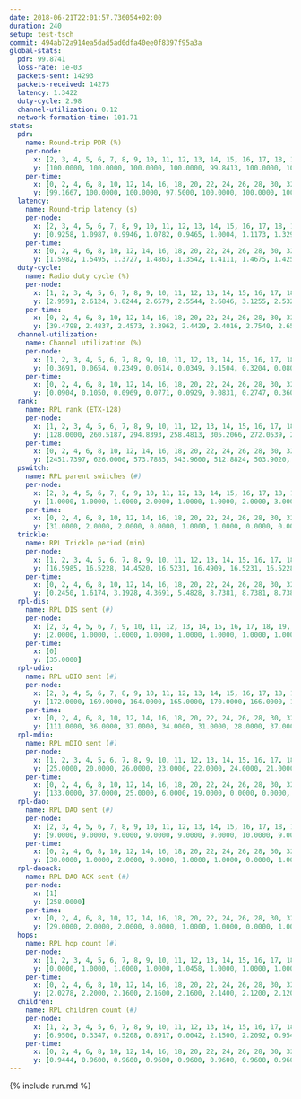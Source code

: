 ```yaml
---
date: 2018-06-21T22:01:57.736054+02:00
duration: 240
setup: test-tsch
commit: 494ab72a914ea5dad5ad0dfa40ee0f8397f95a3a
global-stats:
  pdr: 99.8741
  loss-rate: 1e-03
  packets-sent: 14293
  packets-received: 14275
  latency: 1.3422
  duty-cycle: 2.98
  channel-utilization: 0.12
  network-formation-time: 101.71
stats:
  pdr:
    name: Round-trip PDR (%)
    per-node:
      x: [2, 3, 4, 5, 6, 7, 8, 9, 10, 11, 12, 13, 14, 15, 16, 17, 18, 19, 20, 21, 22, 23, 24, 25]
      y: [100.0000, 100.0000, 100.0000, 100.0000, 99.8413, 100.0000, 100.0000, 99.8279, 100.0000, 100.0000, 99.5223, 100.0000, 100.0000, 99.6485, 99.6705, 99.8246, 100.0000, 99.8288, 99.8279, 99.8347, 100.0000, 100.0000, 99.5090, 99.6473]
    per-time:
      x: [0, 2, 4, 6, 8, 10, 12, 14, 16, 18, 20, 22, 24, 26, 28, 30, 32, 34, 36, 38, 40, 42, 44, 46, 48, 50, 52, 54, 56, 58, 60, 62, 64, 66, 68, 70, 72, 74, 76, 78, 80, 82, 84, 86, 88, 90, 92, 94, 96, 98, 100, 102, 104, 106, 108, 110, 112, 114, 116, 118, 120, 122, 124, 126, 128, 130, 132, 134, 136, 138, 140, 142, 144, 146, 148, 150, 152, 154, 156, 158, 160, 162, 164, 166, 168, 170, 172, 174, 176, 178, 180, 182, 184, 186, 188, 190, 192, 194, 196, 198, 200, 202, 204, 206, 208, 210, 212, 214, 216, 218, 220, 222, 224, 226, 228, 230, 232, 234, 236, 238]
      y: [99.1667, 100.0000, 100.0000, 97.5000, 100.0000, 100.0000, 100.0000, 100.0000, 100.0000, 100.0000, 100.0000, 100.0000, 100.0000, 100.0000, 99.1667, 99.1667, 100.0000, 100.0000, 100.0000, 100.0000, 100.0000, 99.1736, 100.0000, 100.0000, 100.0000, 100.0000, 100.0000, 100.0000, 100.0000, 100.0000, 99.1597, 100.0000, 100.0000, 100.0000, 99.1667, 100.0000, 100.0000, 100.0000, 100.0000, 100.0000, 100.0000, 100.0000, 100.0000, 100.0000, 100.0000, 100.0000, 100.0000, 100.0000, 100.0000, 100.0000, 100.0000, 100.0000, 100.0000, 100.0000, 100.0000, 99.1667, 99.1597, 100.0000, 100.0000, 100.0000, 100.0000, 100.0000, 100.0000, 100.0000, 100.0000, 100.0000, 100.0000, 100.0000, 98.3333, 99.1667, 100.0000, 100.0000, 100.0000, 100.0000, 100.0000, 100.0000, 100.0000, 100.0000, 99.1667, 100.0000, 100.0000, 100.0000, 100.0000, 100.0000, 100.0000, 100.0000, 100.0000, 100.0000, 100.0000, 100.0000, 100.0000, 100.0000, 100.0000, 100.0000, 100.0000, 100.0000, 100.0000, 100.0000, 100.0000, 100.0000, 100.0000, 100.0000, 100.0000, 100.0000, 99.1667, 100.0000, 100.0000, 100.0000, 100.0000, 100.0000, 100.0000, 99.1667, 100.0000, 99.1667, 100.0000, 100.0000, 100.0000, 100.0000, 100.0000, 100.0000]
  latency:
    name: Round-trip latency (s)
    per-node:
      x: [2, 3, 4, 5, 6, 7, 8, 9, 10, 11, 12, 13, 14, 15, 16, 17, 18, 19, 20, 21, 22, 23, 24, 25]
      y: [0.9258, 1.0987, 0.9946, 1.0782, 0.9465, 1.0004, 1.1173, 1.3297, 1.2116, 1.1882, 1.2679, 1.4278, 1.2977, 1.3125, 1.4579, 1.3084, 1.6229, 1.5645, 1.5965, 1.6596, 1.6451, 1.6926, 1.7614, 1.7577]
    per-time:
      x: [0, 2, 4, 6, 8, 10, 12, 14, 16, 18, 20, 22, 24, 26, 28, 30, 32, 34, 36, 38, 40, 42, 44, 46, 48, 50, 52, 54, 56, 58, 60, 62, 64, 66, 68, 70, 72, 74, 76, 78, 80, 82, 84, 86, 88, 90, 92, 94, 96, 98, 100, 102, 104, 106, 108, 110, 112, 114, 116, 118, 120, 122, 124, 126, 128, 130, 132, 134, 136, 138, 140, 142, 144, 146, 148, 150, 152, 154, 156, 158, 160, 162, 164, 166, 168, 170, 172, 174, 176, 178, 180, 182, 184, 186, 188, 190, 192, 194, 196, 198, 200, 202, 204, 206, 208, 210, 212, 214, 216, 218, 220, 222, 224, 226, 228, 230, 232, 234, 236, 238]
      y: [1.5982, 1.5495, 1.3727, 1.4863, 1.3542, 1.4111, 1.4675, 1.4251, 1.4589, 1.4328, 1.4521, 1.4997, 1.3807, 1.4162, 1.3911, 1.3407, 1.4258, 1.3203, 1.4524, 1.3604, 1.4343, 1.3231, 1.3363, 1.3538, 1.3627, 1.4259, 1.3165, 1.2781, 1.3252, 1.3262, 1.3087, 1.2938, 1.2696, 1.2770, 1.2969, 1.2862, 1.3197, 1.3079, 1.2924, 1.3070, 1.4133, 1.3751, 1.4493, 1.4032, 1.3746, 1.3538, 1.3509, 1.3357, 1.3804, 1.3827, 1.4465, 1.3304, 1.3949, 1.2932, 1.3092, 1.3301, 1.3134, 1.2889, 1.3022, 1.2965, 1.3077, 1.3301, 1.3183, 1.2653, 1.3138, 1.2505, 1.3408, 1.3045, 1.3229, 1.3854, 1.3459, 1.3816, 1.3713, 1.4100, 1.3668, 1.3231, 1.4121, 1.3860, 1.3245, 1.3087, 1.2658, 1.2993, 1.3564, 1.2985, 1.3733, 1.3503, 1.3465, 1.3147, 1.3252, 1.3344, 1.3340, 1.3165, 1.3005, 1.2275, 1.2858, 1.2642, 1.3270, 1.3281, 1.2397, 1.2776, 1.2942, 1.2646, 1.2578, 1.2530, 1.2531, 1.2874, 1.2564, 1.2597, 1.2497, 1.3162, 1.2334, 1.3907, 1.3731, 1.3541, 1.3473, 1.3142, 1.3241, 1.2643, 1.3441, 1.3452]
  duty-cycle:
    name: Radio duty cycle (%)
    per-node:
      x: [1, 2, 3, 4, 5, 6, 7, 8, 9, 10, 11, 12, 13, 14, 15, 16, 17, 18, 19, 20, 21, 22, 23, 24, 25]
      y: [2.9591, 2.6124, 3.8244, 2.6579, 2.5544, 2.6846, 3.1255, 2.5324, 2.5542, 2.4078, 2.5886, 2.7337, 2.7012, 2.5540, 2.9316, 2.7023, 2.8891, 2.7606, 2.8318, 2.9012, 2.8237, 2.8884, 2.6623, 2.7842, 2.8706]
    per-time:
      x: [0, 2, 4, 6, 8, 10, 12, 14, 16, 18, 20, 22, 24, 26, 28, 30, 32, 34, 36, 38, 40, 42, 44, 46, 48, 50, 52, 54, 56, 58, 60, 62, 64, 66, 68, 70, 72, 74, 76, 78, 80, 82, 84, 86, 88, 90, 92, 94, 96, 98, 100, 102, 104, 106, 108, 110, 112, 114, 116, 118, 120, 122, 124, 126, 128, 130, 132, 134, 136, 138, 140, 142, 144, 146, 148, 150, 152, 154, 156, 158, 160, 162, 164, 166, 168, 170, 172, 174, 176, 178, 180, 182, 184, 186, 188, 190, 192, 194, 196, 198, 200, 202, 204, 206, 208, 210, 212, 214, 216, 218, 220, 222, 224, 226, 228, 230, 232, 234, 236, 238]
      y: [39.4798, 2.4837, 2.4573, 2.3962, 2.4429, 2.4016, 2.7540, 2.6527, 6.1970, 2.5851, 2.4258, 2.4116, 2.4338, 2.4094, 2.4386, 2.4350, 2.4263, 2.4223, 2.4042, 2.4193, 2.4143, 2.4030, 2.4115, 2.4163, 2.4069, 2.4176, 2.4246, 2.4047, 2.4137, 2.4109, 2.4057, 2.4096, 2.4122, 2.4080, 2.4128, 2.4099, 2.4045, 2.4105, 2.4154, 2.4020, 2.4247, 2.4400, 2.4322, 2.4500, 2.4232, 2.4223, 2.4256, 2.4265, 2.4168, 2.4223, 2.4498, 2.4339, 2.4239, 2.4391, 2.4007, 2.4100, 2.4256, 2.4291, 2.4061, 2.4188, 2.4133, 2.4149, 2.4236, 2.4157, 2.4062, 2.4119, 2.4052, 2.4244, 2.4187, 2.4360, 2.4458, 2.4323, 2.4272, 2.4316, 2.4306, 2.4338, 2.4286, 2.4298, 2.4444, 2.4153, 2.4193, 2.4005, 2.4150, 2.4177, 2.4320, 2.4246, 2.4274, 2.4166, 2.4109, 2.4352, 2.4154, 2.4229, 2.4189, 2.4087, 2.4039, 2.4161, 2.4031, 2.4202, 2.4271, 2.4008, 2.4213, 2.4222, 2.4163, 2.4148, 2.4225, 2.4050, 2.4087, 2.4114, 2.4059, 2.3990, 2.4247, 2.3998, 2.4282, 2.4284, 2.4180, 2.4210, 2.4191, 2.4290, 2.4022, 2.4346]
  channel-utilization:
    name: Channel utilization (%)
    per-node:
      x: [1, 2, 3, 4, 5, 6, 7, 8, 9, 10, 11, 12, 13, 14, 15, 16, 17, 18, 19, 20, 21, 22, 23, 24, 25]
      y: [0.3691, 0.0654, 0.2349, 0.0614, 0.0349, 0.1504, 0.3204, 0.0807, 0.0347, 0.0418, 0.0392, 0.0906, 0.0579, 0.0438, 0.1388, 0.0663, 0.1596, 0.0941, 0.0500, 0.0594, 0.0406, 0.0412, 0.0314, 0.0321, 0.0311]
    per-time:
      x: [0, 2, 4, 6, 8, 10, 12, 14, 16, 18, 20, 22, 24, 26, 28, 30, 32, 34, 36, 38, 40, 42, 44, 46, 48, 50, 52, 54, 56, 58, 60, 62, 64, 66, 68, 70, 72, 74, 76, 78, 80, 82, 84, 86, 88, 90, 92, 94, 96, 98, 100, 102, 104, 106, 108, 110, 112, 114, 116, 118, 120, 122, 124, 126, 128, 130, 132, 134, 136, 138, 140, 142, 144, 146, 148, 150, 152, 154, 156, 158, 160, 162, 164, 166, 168, 170, 172, 174, 176, 178, 180, 182, 184, 186, 188, 190, 192, 194, 196, 198, 200, 202, 204, 206, 208, 210, 212, 214, 216, 218, 220, 222, 224, 226, 228, 230, 232, 234, 236, 238]
      y: [0.0904, 0.1050, 0.0969, 0.0771, 0.0929, 0.0831, 0.2747, 0.3605, 0.1602, 0.1672, 0.0923, 0.0896, 0.0949, 0.0853, 0.0939, 0.0922, 0.0922, 0.0891, 0.0823, 0.0872, 0.0858, 0.0823, 0.0837, 0.0844, 0.0830, 0.0886, 0.0922, 0.0821, 0.0851, 0.0856, 0.0834, 0.0838, 0.0830, 0.0806, 0.0837, 0.0842, 0.0816, 0.0856, 0.0876, 0.0821, 0.0905, 0.0986, 0.0943, 0.1033, 0.0912, 0.0915, 0.0919, 0.0930, 0.0842, 0.0903, 0.1025, 0.0927, 0.0902, 0.0983, 0.0801, 0.0860, 0.0935, 0.0904, 0.0822, 0.0885, 0.0850, 0.0868, 0.0928, 0.0856, 0.0811, 0.0867, 0.0807, 0.0904, 0.0881, 0.0930, 0.1013, 0.0949, 0.0947, 0.0936, 0.0936, 0.0948, 0.0887, 0.0937, 0.1000, 0.0855, 0.0898, 0.0794, 0.0875, 0.0891, 0.0942, 0.0922, 0.0943, 0.0895, 0.0873, 0.0973, 0.0889, 0.0902, 0.0882, 0.0856, 0.0811, 0.0867, 0.0819, 0.0900, 0.0945, 0.0811, 0.0898, 0.0894, 0.0860, 0.0854, 0.0861, 0.0818, 0.0866, 0.0820, 0.0836, 0.0800, 0.0920, 0.0790, 0.0955, 0.0957, 0.0881, 0.0908, 0.0884, 0.0904, 0.0802, 0.0970]
  rank:
    name: RPL rank (ETX-128)
    per-node:
      x: [1, 2, 3, 4, 5, 6, 7, 8, 9, 10, 11, 12, 13, 14, 15, 16, 17, 18, 19, 20, 21, 22, 23, 24, 25]
      y: [128.0000, 260.5187, 294.8393, 258.4813, 305.2066, 272.0539, 288.3568, 344.1612, 459.4609, 410.8490, 451.7510, 428.9102, 809.0694, 519.0329, 748.8502, 573.9076, 495.9032, 628.3510, 623.5143, 662.9146, 677.7814, 666.3360, 726.5488, 750.9268, 748.5388]
    per-time:
      x: [0, 2, 4, 6, 8, 10, 12, 14, 16, 18, 20, 22, 24, 26, 28, 30, 32, 34, 36, 38, 40, 42, 44, 46, 48, 50, 52, 54, 56, 58, 60, 62, 64, 66, 68, 70, 72, 74, 76, 78, 80, 82, 84, 86, 88, 90, 92, 94, 96, 98, 100, 102, 104, 106, 108, 110, 112, 114, 116, 118, 120, 122, 124, 126, 128, 130, 132, 134, 136, 138, 140, 142, 144, 146, 148, 150, 152, 154, 156, 158, 160, 162, 164, 166, 168, 170, 172, 174, 176, 178, 180, 182, 184, 186, 188, 190, 192, 194, 196, 198, 200, 202, 204, 206, 208, 210, 212, 214, 216, 218, 220, 222, 224, 226, 228, 230, 232, 234, 236, 238]
      y: [2451.7397, 626.0000, 573.7885, 543.9600, 512.8824, 503.9020, 503.3200, 317.6212, 308.2090, 316.4275, 443.6364, 476.6800, 484.4528, 472.1400, 469.8800, 481.1373, 482.5490, 469.7600, 466.0588, 464.1000, 465.5000, 467.3000, 466.3529, 463.0000, 465.8000, 462.8627, 461.9020, 464.7200, 457.3800, 459.9800, 458.0588, 452.4800, 450.2600, 455.0600, 458.8000, 473.8235, 489.6200, 488.6200, 485.3333, 485.9804, 485.0385, 480.4118, 483.4000, 487.8400, 485.3333, 518.6792, 513.6346, 504.1176, 503.8200, 517.2941, 513.5370, 496.1600, 509.5294, 510.7692, 494.9000, 490.0600, 492.5000, 498.8462, 480.6000, 487.8627, 484.0200, 482.9804, 484.6667, 482.1569, 470.8431, 475.1321, 465.2400, 466.3200, 462.8200, 484.5882, 501.2778, 486.7400, 489.3200, 495.2353, 491.3148, 476.9412, 471.6600, 474.8800, 471.5200, 470.7400, 468.8800, 468.1400, 478.4231, 471.0800, 470.3725, 480.4118, 487.9400, 487.2000, 481.0200, 483.6863, 478.5192, 476.3800, 471.6400, 468.8000, 469.4800, 471.0600, 462.5600, 466.7200, 474.9423, 465.9000, 464.1200, 468.5200, 473.1569, 467.1800, 463.0400, 465.5400, 462.5400, 462.6667, 459.6400, 457.5600, 462.5490, 444.9600, 453.8627, 458.4200, 461.7647, 458.1200, 459.0370, 443.3200, 442.2600, 441.8600]
  pswitch:
    name: RPL parent switches (#)
    per-node:
      x: [2, 3, 4, 5, 6, 7, 8, 9, 10, 11, 12, 13, 14, 15, 16, 17, 18, 19, 20, 21, 22, 23, 24, 25]
      y: [1.0000, 1.0000, 1.0000, 2.0000, 1.0000, 1.0000, 2.0000, 3.0000, 5.0000, 1.0000, 5.0000, 5.0000, 3.0000, 7.0000, 9.0000, 8.0000, 6.0000, 6.0000, 7.0000, 8.0000, 8.0000, 7.0000, 7.0000, 6.0000]
    per-time:
      x: [0, 2, 4, 6, 8, 10, 12, 14, 16, 18, 20, 22, 24, 26, 28, 30, 32, 34, 36, 38, 40, 42, 44, 46, 48, 50, 52, 54, 56, 58, 60, 62, 64, 66, 68, 70, 72, 74, 76, 78, 80, 82, 84, 86, 88, 90, 92, 94, 96, 98, 100, 102, 104, 106, 108, 110, 112, 114, 116, 118, 120, 122, 124, 126, 128, 130, 132, 134, 136, 138, 140, 142, 144, 146, 148, 150, 152, 154, 156, 158, 160, 162, 164, 166, 168, 170, 172, 174, 176, 178, 180, 182, 184, 186, 188, 190, 192, 194, 196, 198, 200, 202, 204, 206, 208, 210, 212, 214, 216, 218, 220, 222, 224, 226, 228, 230, 232]
      y: [31.0000, 2.0000, 2.0000, 0.0000, 1.0000, 1.0000, 0.0000, 0.0000, 0.0000, 0.0000, 1.0000, 0.0000, 3.0000, 0.0000, 0.0000, 1.0000, 1.0000, 0.0000, 1.0000, 0.0000, 0.0000, 0.0000, 1.0000, 0.0000, 0.0000, 1.0000, 1.0000, 0.0000, 0.0000, 0.0000, 1.0000, 0.0000, 0.0000, 0.0000, 0.0000, 1.0000, 0.0000, 0.0000, 1.0000, 1.0000, 2.0000, 1.0000, 0.0000, 0.0000, 1.0000, 3.0000, 2.0000, 1.0000, 0.0000, 1.0000, 4.0000, 0.0000, 1.0000, 2.0000, 0.0000, 0.0000, 2.0000, 2.0000, 0.0000, 1.0000, 0.0000, 1.0000, 1.0000, 1.0000, 1.0000, 3.0000, 0.0000, 0.0000, 0.0000, 1.0000, 4.0000, 0.0000, 0.0000, 1.0000, 4.0000, 1.0000, 0.0000, 0.0000, 0.0000, 0.0000, 0.0000, 0.0000, 2.0000, 0.0000, 1.0000, 1.0000, 0.0000, 0.0000, 0.0000, 1.0000, 2.0000, 0.0000, 0.0000, 0.0000, 0.0000, 0.0000, 0.0000, 0.0000, 2.0000, 0.0000, 0.0000, 0.0000, 1.0000, 0.0000, 0.0000, 0.0000, 0.0000, 1.0000, 0.0000, 0.0000, 1.0000, 0.0000, 1.0000, 0.0000, 1.0000, 0.0000, 4.0000]
  trickle:
    name: RPL Trickle period (min)
    per-node:
      x: [1, 2, 3, 4, 5, 6, 7, 8, 9, 10, 11, 12, 13, 14, 15, 16, 17, 18, 19, 20, 21, 22, 23, 24, 25]
      y: [16.5985, 16.5228, 14.4520, 16.5231, 16.4909, 16.5231, 16.5228, 16.4551, 16.5309, 16.3977, 16.5231, 16.5386, 16.5205, 16.5306, 16.4597, 16.4832, 16.3226, 16.5916, 16.5205, 16.5941, 16.5987, 16.4937, 16.5330, 16.5952, 16.4835]
    per-time:
      x: [0, 2, 4, 6, 8, 10, 12, 14, 16, 18, 20, 22, 24, 26, 28, 30, 32, 34, 36, 38, 40, 42, 44, 46, 48, 50, 52, 54, 56, 58, 60, 62, 64, 66, 68, 70, 72, 74, 76, 78, 80, 82, 84, 86, 88, 90, 92, 94, 96, 98, 100, 102, 104, 106, 108, 110, 112, 114, 116, 118, 120, 122, 124, 126, 128, 130, 132, 134, 136, 138, 140, 142, 144, 146, 148, 150, 152, 154, 156, 158, 160, 162, 164, 166, 168, 170, 172, 174, 176, 178, 180, 182, 184, 186, 188, 190, 192, 194, 196, 198, 200, 202, 204, 206, 208, 210, 212, 214, 216, 218, 220, 222, 224, 226, 228, 230, 232, 234, 236, 238]
      y: [0.2450, 1.6174, 3.1928, 4.3691, 5.4828, 8.7381, 8.7381, 8.7381, 14.5006, 17.4442, 17.4763, 17.4763, 17.4763, 17.4763, 17.4763, 17.4763, 17.4763, 17.4763, 17.4763, 17.4763, 17.4763, 17.4763, 17.4763, 17.4763, 17.4763, 17.4763, 17.4763, 17.4763, 17.4763, 17.4763, 17.4763, 17.4763, 17.4763, 17.4763, 17.4763, 17.4763, 17.4763, 17.4763, 17.4763, 17.4763, 17.4763, 17.4763, 17.4763, 17.4763, 17.4763, 17.4763, 17.4763, 17.4763, 17.4763, 17.4763, 17.4763, 17.4763, 17.4763, 17.4763, 17.4763, 17.4763, 17.4763, 17.4763, 17.4763, 17.4763, 17.4763, 17.4763, 17.4763, 17.4763, 17.4763, 17.4763, 17.4763, 17.4763, 17.4763, 17.4763, 17.4763, 17.4763, 17.4763, 17.4763, 17.4763, 17.4763, 17.4763, 17.4763, 17.4763, 17.4763, 17.4763, 17.4763, 17.4763, 17.4763, 17.4763, 17.4763, 17.4763, 17.4763, 17.4763, 17.4763, 17.4763, 17.4763, 17.4763, 17.4763, 17.4763, 17.4763, 17.4763, 17.4763, 17.4763, 17.4763, 17.4763, 17.4763, 17.4763, 17.4763, 17.4763, 17.4763, 17.4763, 17.4763, 17.4763, 17.4763, 17.4763, 17.4763, 17.4763, 17.4763, 17.4763, 17.4763, 17.4763, 17.4763, 17.4763, 17.4763]
  rpl-dis:
    name: RPL DIS sent (#)
    per-node:
      x: [2, 3, 4, 5, 6, 7, 9, 10, 11, 12, 13, 14, 15, 16, 17, 18, 19, 20, 21, 22, 23, 24, 25]
      y: [2.0000, 1.0000, 1.0000, 1.0000, 1.0000, 1.0000, 1.0000, 1.0000, 1.0000, 1.0000, 2.0000, 1.0000, 2.0000, 2.0000, 1.0000, 1.0000, 1.0000, 3.0000, 2.0000, 2.0000, 2.0000, 2.0000, 3.0000]
    per-time:
      x: [0]
      y: [35.0000]
  rpl-udio:
    name: RPL uDIO sent (#)
    per-node:
      x: [2, 3, 4, 5, 6, 7, 8, 9, 10, 11, 12, 13, 14, 15, 16, 17, 18, 19, 20, 21, 22, 23, 24, 25]
      y: [172.0000, 169.0000, 164.0000, 165.0000, 170.0000, 166.0000, 166.0000, 168.0000, 169.0000, 169.0000, 164.0000, 169.0000, 168.0000, 161.0000, 166.0000, 152.0000, 161.0000, 177.0000, 164.0000, 169.0000, 165.0000, 164.0000, 160.0000, 168.0000]
    per-time:
      x: [0, 2, 4, 6, 8, 10, 12, 14, 16, 18, 20, 22, 24, 26, 28, 30, 32, 34, 36, 38, 40, 42, 44, 46, 48, 50, 52, 54, 56, 58, 60, 62, 64, 66, 68, 70, 72, 74, 76, 78, 80, 82, 84, 86, 88, 90, 92, 94, 96, 98, 100, 102, 104, 106, 108, 110, 112, 114, 116, 118, 120, 122, 124, 126, 128, 130, 132, 134, 136, 138, 140, 142, 144, 146, 148, 150, 152, 154, 156, 158, 160, 162, 164, 166, 168, 170, 172, 174, 176, 178, 180, 182, 184, 186, 188, 190, 192, 194, 196, 198, 200, 202, 204, 206, 208, 210, 212, 214, 216, 218, 220, 222, 224, 226, 228, 230, 232, 234, 236, 238]
      y: [111.0000, 36.0000, 37.0000, 34.0000, 31.0000, 28.0000, 37.0000, 38.0000, 31.0000, 30.0000, 35.0000, 31.0000, 36.0000, 31.0000, 32.0000, 34.0000, 33.0000, 33.0000, 29.0000, 33.0000, 34.0000, 30.0000, 37.0000, 31.0000, 37.0000, 31.0000, 29.0000, 31.0000, 31.0000, 29.0000, 35.0000, 32.0000, 36.0000, 33.0000, 32.0000, 31.0000, 35.0000, 30.0000, 36.0000, 33.0000, 29.0000, 30.0000, 28.0000, 33.0000, 33.0000, 40.0000, 30.0000, 35.0000, 33.0000, 27.0000, 34.0000, 28.0000, 33.0000, 32.0000, 32.0000, 34.0000, 34.0000, 31.0000, 28.0000, 37.0000, 33.0000, 33.0000, 31.0000, 35.0000, 31.0000, 28.0000, 32.0000, 35.0000, 32.0000, 33.0000, 32.0000, 33.0000, 33.0000, 26.0000, 37.0000, 30.0000, 36.0000, 30.0000, 29.0000, 34.0000, 31.0000, 32.0000, 30.0000, 36.0000, 26.0000, 36.0000, 30.0000, 30.0000, 36.0000, 32.0000, 35.0000, 32.0000, 34.0000, 37.0000, 32.0000, 32.0000, 35.0000, 33.0000, 34.0000, 33.0000, 36.0000, 26.0000, 40.0000, 31.0000, 33.0000, 36.0000, 28.0000, 30.0000, 35.0000, 33.0000, 35.0000, 28.0000, 32.0000, 36.0000, 34.0000, 32.0000, 36.0000, 27.0000, 34.0000, 31.0000]
  rpl-mdio:
    name: RPL mDIO sent (#)
    per-node:
      x: [1, 2, 3, 4, 5, 6, 7, 8, 9, 10, 11, 12, 13, 14, 15, 16, 17, 18, 19, 20, 21, 22, 23, 24, 25]
      y: [25.0000, 20.0000, 26.0000, 23.0000, 22.0000, 24.0000, 21.0000, 24.0000, 23.0000, 24.0000, 22.0000, 22.0000, 21.0000, 20.0000, 22.0000, 22.0000, 23.0000, 23.0000, 22.0000, 20.0000, 20.0000, 20.0000, 22.0000, 21.0000, 21.0000]
    per-time:
      x: [0, 2, 4, 6, 8, 10, 12, 14, 16, 18, 20, 22, 24, 26, 28, 30, 32, 34, 36, 38, 40, 42, 44, 46, 48, 50, 52, 54, 56, 58, 60, 62, 64, 66, 68, 70, 72, 74, 76, 78, 80, 82, 84, 86, 88, 90, 92, 94, 96, 98, 100, 102, 104, 106, 108, 110, 112, 114, 116, 118, 120, 122, 124, 126, 128, 130, 132, 134, 136, 138, 140, 142, 144, 146, 148, 150, 152, 154, 156, 158, 160, 162, 164, 166, 168, 170, 172, 174, 176, 178, 180, 182, 184, 186, 188, 190, 192, 194, 196, 198, 200, 202, 204, 206, 208, 210, 212, 214, 216, 218, 220, 222, 224, 226, 228, 230, 232, 234, 236, 238]
      y: [133.0000, 37.0000, 25.0000, 6.0000, 19.0000, 0.0000, 0.0000, 7.0000, 15.0000, 3.0000, 0.0000, 0.0000, 1.0000, 3.0000, 4.0000, 2.0000, 5.0000, 10.0000, 0.0000, 0.0000, 0.0000, 0.0000, 10.0000, 8.0000, 2.0000, 4.0000, 1.0000, 0.0000, 0.0000, 0.0000, 0.0000, 8.0000, 4.0000, 3.0000, 9.0000, 1.0000, 0.0000, 0.0000, 0.0000, 0.0000, 6.0000, 10.0000, 6.0000, 3.0000, 0.0000, 0.0000, 0.0000, 0.0000, 5.0000, 6.0000, 3.0000, 6.0000, 5.0000, 0.0000, 0.0000, 0.0000, 0.0000, 4.0000, 7.0000, 3.0000, 7.0000, 4.0000, 0.0000, 0.0000, 0.0000, 0.0000, 3.0000, 3.0000, 5.0000, 11.0000, 3.0000, 0.0000, 0.0000, 0.0000, 4.0000, 7.0000, 1.0000, 7.0000, 5.0000, 1.0000, 0.0000, 0.0000, 0.0000, 4.0000, 8.0000, 8.0000, 1.0000, 4.0000, 0.0000, 0.0000, 0.0000, 1.0000, 6.0000, 5.0000, 4.0000, 4.0000, 5.0000, 0.0000, 0.0000, 0.0000, 0.0000, 5.0000, 8.0000, 6.0000, 4.0000, 2.0000, 0.0000, 0.0000, 1.0000, 2.0000, 4.0000, 10.0000, 4.0000, 3.0000, 1.0000, 0.0000, 0.0000, 0.0000, 3.0000, 5.0000]
  rpl-dao:
    name: RPL DAO sent (#)
    per-node:
      x: [2, 3, 4, 5, 6, 7, 8, 9, 10, 11, 12, 13, 14, 15, 16, 17, 18, 19, 20, 21, 22, 23, 24, 25]
      y: [9.0000, 9.0000, 9.0000, 9.0000, 9.0000, 9.0000, 10.0000, 9.0000, 12.0000, 9.0000, 11.0000, 12.0000, 10.0000, 13.0000, 11.0000, 13.0000, 12.0000, 12.0000, 12.0000, 13.0000, 13.0000, 13.0000, 11.0000, 12.0000]
    per-time:
      x: [0, 2, 4, 6, 8, 10, 12, 14, 16, 18, 20, 22, 24, 26, 28, 30, 32, 34, 36, 38, 40, 42, 44, 46, 48, 50, 52, 54, 56, 58, 60, 62, 64, 66, 68, 70, 72, 74, 76, 78, 80, 82, 84, 86, 88, 90, 92, 94, 96, 98, 100, 102, 104, 106, 108, 110, 112, 114, 116, 118, 120, 122, 124, 126, 128, 130, 132, 134, 136, 138, 140, 142, 144, 146, 148, 150, 152, 154, 156, 158, 160, 162, 164, 166, 168, 170, 172, 174, 176, 178, 180, 182, 184, 186, 188, 190, 192, 194, 196, 198, 200, 202, 204, 206, 208, 210, 212, 214, 216, 218, 220, 222, 224, 226, 228, 230, 232, 234, 236, 238]
      y: [30.0000, 1.0000, 2.0000, 0.0000, 1.0000, 1.0000, 0.0000, 1.0000, 0.0000, 0.0000, 1.0000, 0.0000, 3.0000, 0.0000, 12.0000, 4.0000, 3.0000, 0.0000, 1.0000, 0.0000, 1.0000, 1.0000, 1.0000, 0.0000, 0.0000, 1.0000, 2.0000, 1.0000, 9.0000, 5.0000, 2.0000, 1.0000, 1.0000, 0.0000, 1.0000, 2.0000, 1.0000, 0.0000, 1.0000, 1.0000, 2.0000, 3.0000, 4.0000, 6.0000, 1.0000, 5.0000, 3.0000, 1.0000, 1.0000, 2.0000, 5.0000, 1.0000, 2.0000, 3.0000, 0.0000, 2.0000, 4.0000, 8.0000, 0.0000, 2.0000, 1.0000, 1.0000, 2.0000, 1.0000, 2.0000, 3.0000, 0.0000, 1.0000, 1.0000, 2.0000, 6.0000, 7.0000, 0.0000, 2.0000, 3.0000, 1.0000, 0.0000, 1.0000, 2.0000, 0.0000, 1.0000, 0.0000, 2.0000, 0.0000, 7.0000, 6.0000, 2.0000, 1.0000, 2.0000, 2.0000, 2.0000, 1.0000, 1.0000, 1.0000, 1.0000, 0.0000, 1.0000, 1.0000, 6.0000, 4.0000, 4.0000, 1.0000, 1.0000, 3.0000, 0.0000, 2.0000, 2.0000, 2.0000, 1.0000, 0.0000, 1.0000, 0.0000, 2.0000, 3.0000, 8.0000, 0.0000, 5.0000, 2.0000, 0.0000, 2.0000]
  rpl-daoack:
    name: RPL DAO-ACK sent (#)
    per-node:
      x: [1]
      y: [258.0000]
    per-time:
      x: [0, 2, 4, 6, 8, 10, 12, 14, 16, 18, 20, 22, 24, 26, 28, 30, 32, 34, 36, 38, 40, 42, 44, 46, 48, 50, 52, 54, 56, 58, 60, 62, 64, 66, 68, 70, 72, 74, 76, 78, 80, 82, 84, 86, 88, 90, 92, 94, 96, 98, 100, 102, 104, 106, 108, 110, 112, 114, 116, 118, 120, 122, 124, 126, 128, 130, 132, 134, 136, 138, 140, 142, 144, 146, 148, 150, 152, 154, 156, 158, 160, 162, 164, 166, 168, 170, 172, 174, 176, 178, 180, 182, 184, 186, 188, 190, 192, 194, 196, 198, 200, 202, 204, 206, 208, 210, 212, 214, 216, 218, 220, 222, 224, 226, 228, 230, 232, 234, 236, 238]
      y: [29.0000, 2.0000, 2.0000, 0.0000, 1.0000, 1.0000, 0.0000, 1.0000, 0.0000, 0.0000, 1.0000, 0.0000, 3.0000, 0.0000, 12.0000, 4.0000, 3.0000, 0.0000, 1.0000, 0.0000, 1.0000, 1.0000, 1.0000, 0.0000, 0.0000, 1.0000, 2.0000, 1.0000, 9.0000, 5.0000, 2.0000, 1.0000, 1.0000, 0.0000, 1.0000, 2.0000, 1.0000, 0.0000, 1.0000, 1.0000, 2.0000, 3.0000, 4.0000, 6.0000, 1.0000, 5.0000, 3.0000, 1.0000, 1.0000, 2.0000, 3.0000, 1.0000, 2.0000, 3.0000, 0.0000, 2.0000, 4.0000, 7.0000, 0.0000, 2.0000, 1.0000, 1.0000, 2.0000, 1.0000, 2.0000, 3.0000, 0.0000, 1.0000, 1.0000, 2.0000, 6.0000, 7.0000, 0.0000, 2.0000, 3.0000, 1.0000, 0.0000, 1.0000, 2.0000, 0.0000, 1.0000, 0.0000, 2.0000, 0.0000, 7.0000, 5.0000, 2.0000, 1.0000, 2.0000, 2.0000, 2.0000, 1.0000, 1.0000, 1.0000, 1.0000, 0.0000, 1.0000, 1.0000, 6.0000, 4.0000, 4.0000, 1.0000, 1.0000, 3.0000, 0.0000, 2.0000, 2.0000, 2.0000, 1.0000, 0.0000, 1.0000, 0.0000, 2.0000, 3.0000, 8.0000, 0.0000, 5.0000, 2.0000, 0.0000, 2.0000]
  hops:
    name: RPL hop count (#)
    per-node:
      x: [1, 2, 3, 4, 5, 6, 7, 8, 9, 10, 11, 12, 13, 14, 15, 16, 17, 18, 19, 20, 21, 22, 23, 24, 25]
      y: [0.0000, 1.0000, 1.0000, 1.0000, 1.0458, 1.0000, 1.0000, 1.0000, 2.0000, 1.9958, 2.0000, 2.0000, 2.6192, 2.2887, 2.1799, 2.7908, 2.1042, 3.0167, 3.0544, 3.4351, 3.3347, 3.2594, 4.0753, 4.1088, 4.0377]
    per-time:
      x: [0, 2, 4, 6, 8, 10, 12, 14, 16, 18, 20, 22, 24, 26, 28, 30, 32, 34, 36, 38, 40, 42, 44, 46, 48, 50, 52, 54, 56, 58, 60, 62, 64, 66, 68, 70, 72, 74, 76, 78, 80, 82, 84, 86, 88, 90, 92, 94, 96, 98, 100, 102, 104, 106, 108, 110, 112, 114, 116, 118, 120, 122, 124, 126, 128, 130, 132, 134, 136, 138, 140, 142, 144, 146, 148, 150, 152, 154, 156, 158, 160, 162, 164, 166, 168, 170, 172, 174, 176, 178, 180, 182, 184, 186, 188, 190, 192, 194, 196, 198, 200, 202, 204, 206, 208, 210, 212, 214, 216, 218, 220, 222, 224, 226, 228, 230, 232, 234, 236, 238]
      y: [2.0278, 2.2000, 2.1600, 2.1600, 2.1600, 2.1400, 2.1200, 2.1200, 2.1200, 2.1200, 2.1200, 2.1200, 2.1400, 2.1600, 2.1600, 2.1600, 2.1600, 2.1600, 2.1200, 2.1200, 2.1200, 2.1200, 2.1200, 2.1200, 2.1200, 2.1400, 2.1600, 2.1600, 2.1600, 2.1600, 2.1600, 2.1600, 2.1600, 2.1600, 2.1600, 2.1600, 2.1600, 2.1600, 2.1600, 2.1600, 2.2800, 2.3800, 2.3600, 2.3600, 2.3600, 2.2400, 2.2400, 2.2600, 2.2800, 2.2800, 2.4400, 2.4400, 2.4400, 2.3200, 2.2800, 2.2800, 2.2200, 2.1600, 2.1600, 2.1600, 2.1600, 2.1600, 2.1800, 2.2000, 2.2000, 2.2000, 2.2000, 2.2000, 2.2000, 2.2000, 2.3200, 2.3200, 2.3200, 2.2800, 2.2800, 2.2800, 2.2800, 2.2800, 2.2800, 2.2800, 2.2800, 2.2800, 2.2800, 2.2800, 2.2800, 2.3000, 2.3200, 2.3200, 2.3200, 2.2800, 2.2800, 2.2400, 2.2400, 2.2400, 2.2400, 2.2400, 2.2400, 2.2400, 2.2000, 2.1600, 2.1600, 2.1600, 2.1600, 2.1600, 2.1600, 2.1600, 2.1600, 2.1600, 2.1600, 2.1600, 2.1600, 2.1600, 2.1600, 2.1600, 2.3200, 2.3200, 2.2000, 2.2000, 2.2000, 2.2000]
  children:
    name: RPL children count (#)
    per-node:
      x: [1, 2, 3, 4, 5, 6, 7, 8, 9, 10, 11, 12, 13, 14, 15, 16, 17, 18, 19, 20, 21, 22, 23, 24, 25]
      y: [6.9500, 0.3347, 0.5208, 0.8917, 0.0042, 2.1500, 2.2092, 0.9542, 0.0000, 0.2583, 0.1292, 0.9750, 0.5774, 0.1172, 2.0000, 0.6695, 1.5917, 1.7908, 0.5397, 0.9665, 0.1799, 0.1590, 0.0000, 0.0126, 0.0000]
    per-time:
      x: [0, 2, 4, 6, 8, 10, 12, 14, 16, 18, 20, 22, 24, 26, 28, 30, 32, 34, 36, 38, 40, 42, 44, 46, 48, 50, 52, 54, 56, 58, 60, 62, 64, 66, 68, 70, 72, 74, 76, 78, 80, 82, 84, 86, 88, 90, 92, 94, 96, 98, 100, 102, 104, 106, 108, 110, 112, 114, 116, 118, 120, 122, 124, 126, 128, 130, 132, 134, 136, 138, 140, 142, 144, 146, 148, 150, 152, 154, 156, 158, 160, 162, 164, 166, 168, 170, 172, 174, 176, 178, 180, 182, 184, 186, 188, 190, 192, 194, 196, 198, 200, 202, 204, 206, 208, 210, 212, 214, 216, 218, 220, 222, 224, 226, 228, 230, 232, 234, 236, 238]
      y: [0.9444, 0.9600, 0.9600, 0.9600, 0.9600, 0.9600, 0.9600, 0.9600, 0.9600, 0.9600, 0.9600, 0.9600, 0.9600, 0.9600, 0.9600, 0.9600, 0.9600, 0.9600, 0.9600, 0.9600, 0.9600, 0.9600, 0.9600, 0.9600, 0.9600, 0.9600, 0.9600, 0.9600, 0.9600, 0.9600, 0.9600, 0.9600, 0.9600, 0.9600, 0.9600, 0.9600, 0.9600, 0.9600, 0.9600, 0.9600, 0.9600, 0.9600, 0.9600, 0.9600, 0.9600, 0.9600, 0.9600, 0.9600, 0.9600, 0.9600, 0.9600, 0.9600, 0.9600, 0.9600, 0.9600, 0.9600, 0.9600, 0.9600, 0.9600, 0.9600, 0.9600, 0.9600, 0.9600, 0.9600, 0.9600, 0.9600, 0.9600, 0.9600, 0.9600, 0.9600, 0.9600, 0.9600, 0.9600, 0.9600, 0.9600, 0.9600, 0.9600, 0.9600, 0.9600, 0.9600, 0.9600, 0.9600, 0.9600, 0.9600, 0.9600, 0.9600, 0.9600, 0.9600, 0.9600, 0.9600, 0.9600, 0.9600, 0.9600, 0.9600, 0.9600, 0.9600, 0.9600, 0.9600, 0.9600, 0.9600, 0.9600, 0.9600, 0.9600, 0.9600, 0.9600, 0.9600, 0.9600, 0.9600, 0.9600, 0.9600, 0.9600, 0.9600, 0.9600, 0.9600, 0.9600, 0.9600, 0.9600, 0.9600, 0.9600, 0.9600]
---
```


{% include run.md %}
